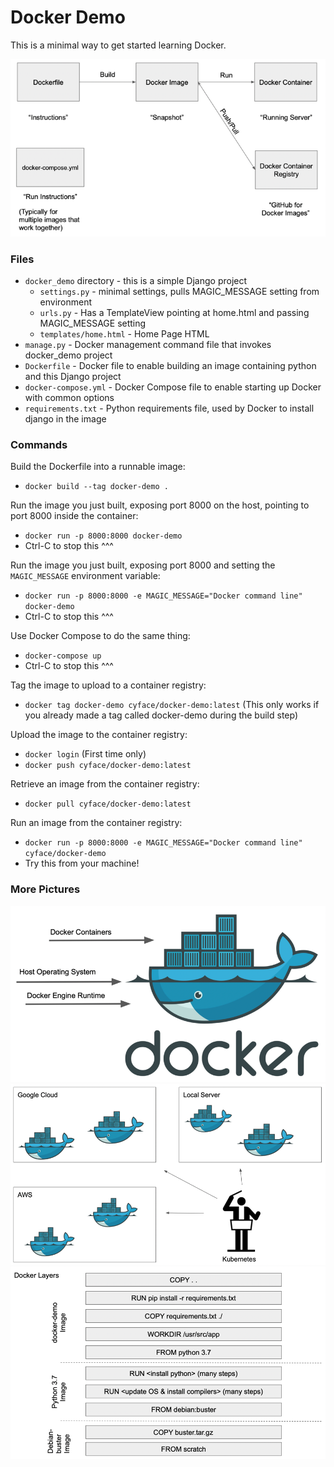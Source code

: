 # Docker Demo

This is a minimal way to get started learning Docker.

![Docker Terms](readme_images/docker-terms.png)

### Files
- `docker_demo` directory - this is a simple Django project
    - `settings.py` - minimal settings, pulls MAGIC_MESSAGE setting from environment
    - `urls.py` - Has a TemplateView pointing at home.html and passing MAGIC_MESSAGE setting
    - `templates/home.html` - Home Page HTML
- `manage.py` - Docker management command file that invokes docker_demo project
- `Dockerfile` - Docker file to enable building an image containing python and this Django project
- `docker-compose.yml` - Docker Compose file to enable starting up Docker with common options
- `requirements.txt` - Python requirements file, used by Docker to install django in the image

### Commands

Build the Dockerfile into a runnable image:
- `docker build --tag docker-demo .`

Run the image you just built, exposing port 8000 on the host, pointing to port 8000 inside the container:
- `docker run -p 8000:8000 docker-demo`
- Ctrl-C to stop this ^^^

Run the image you just built, exposing port 8000 and setting the `MAGIC_MESSAGE` environment variable:
- `docker run -p 8000:8000 -e MAGIC_MESSAGE="Docker command line" docker-demo`
- Ctrl-C to stop this ^^^

Use Docker Compose to do the same thing:
- `docker-compose up`
- Ctrl-C to stop this ^^^

Tag the image to upload to a container registry:
- `docker tag docker-demo cyface/docker-demo:latest`
  (This only works if you already made a tag called docker-demo during the build step)

Upload the image to the container registry:
- `docker login`  (First time only)
- `docker push cyface/docker-demo:latest`

Retrieve an image from the container registry:
- `docker pull cyface/docker-demo:latest`

Run an image from the container registry:
- `docker run -p 8000:8000 -e MAGIC_MESSAGE="Docker command line" cyface/docker-demo`
- Try this from your machine!

### More Pictures
![Docker Terms](readme_images/docker-runtime.png)
![Docker Terms](readme_images/docker-k8s.png)
![Docker Terms](readme_images/docker-layers.png)
